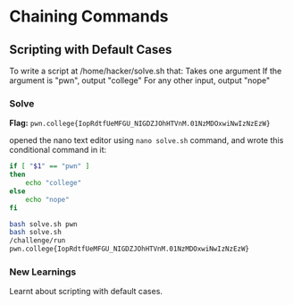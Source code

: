 # Chaining Commands

## Scripting with Default Cases
To write a script at /home/hacker/solve.sh that:
Takes one argument
If the argument is "pwn", output "college"
For any other input, output "nope"

### Solve
**Flag:** `pwn.college{IopRdtfUeMFGU_NIGDZJOhHTVnM.01NzMDOxwiNwIzNzEzW}`

opened the nano text editor using ```nano solve.sh``` command, and wrote this conditional command in it:

```bash
if [ "$1" == "pwn" ]
then
    echo "college"
else
    echo "nope"
fi
```

```bash
bash solve.sh pwn
bash solve.sh
/challenge/run
pwn.college{IopRdtfUeMFGU_NIGDZJOhHTVnM.01NzMDOxwiNwIzNzEzW}
```

### New Learnings
Learnt about scripting with default cases.